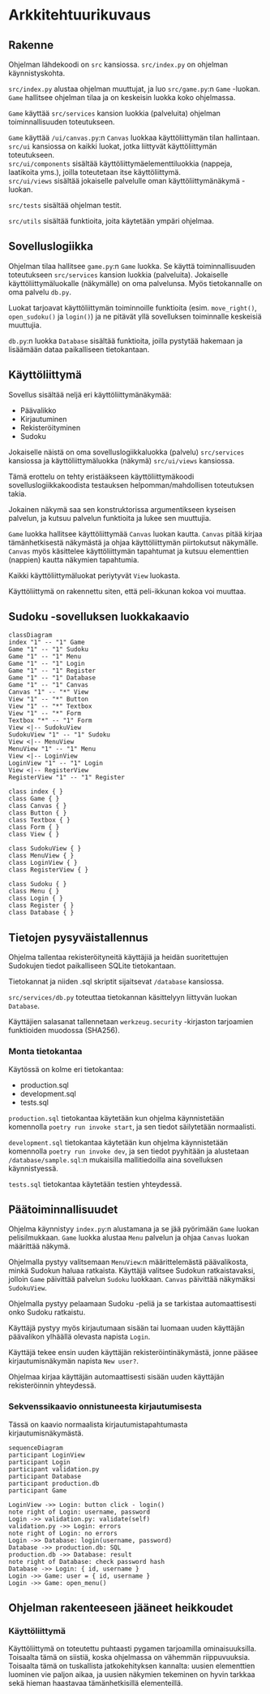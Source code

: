# Arkkitehtuurikuvaus

## Rakenne

Ohjelman lähdekoodi on `src` kansiossa. `src/index.py` on ohjelman käynnistyskohta.

`src/index.py` alustaa ohjelman muuttujat, ja luo `src/game.py`:n `Game` -luokan. `Game` hallitsee ohjelman tilaa ja on keskeisin luokka koko ohjelmassa.

`Game` käyttää `src/services` kansion luokkia (palveluita) ohjelman toiminnallisuuden toteutukseen.

`Game` käyttää `/ui/canvas.py`:n `Canvas` luokkaa käyttöliittymän tilan hallintaan.  
`src/ui` kansiossa on kaikki luokat, jotka liittyvät käyttöliittymän toteutukseen.  
`src/ui/components` sisältää käyttöliittymäelementtiluokkia (nappeja, laatikoita yms.), joilla toteutetaan itse käyttöliittymä.  
`src/ui/views` sisältää jokaiselle palvelulle oman käyttöliittymänäkymä -luokan.

`src/tests` sisältää ohjelman testit.

`src/utils` sisältää funktioita, joita käytetään ympäri ohjelmaa.

## Sovelluslogiikka

Ohjelman tilaa hallitsee `game.py`:n `Game` luokka. Se käyttä toiminnallisuuden toteutukseen `src/services` kansion luokkia (palveluita). Jokaiselle käyttöliittymäluokalle (näkymälle) on oma palvelunsa. Myös tietokannalle on oma palvelu `db.py`.

Luokat tarjoavat käyttöliittymän toiminnoille funktioita (esim. `move_right()`, `open_sudoku()` ja `login()`) ja ne pitävät yllä sovelluksen toiminnalle keskeisiä muuttujia.

`db.py`:n luokka `Database` sisältää funktioita, joilla pystytää hakemaan ja lisäämään dataa paikalliseen tietokantaan.

## Käyttöliittymä

Sovellus sisältää neljä eri käyttöliittymänäkymää:

- Päävalikko
- Kirjautuminen
- Rekisteröityminen
- Sudoku

Jokaiselle näistä on oma sovelluslogiikkaluokka (palvelu) `src/services` kansiossa ja käyttöliittymäluokka (näkymä) `src/ui/views` kansiossa.

Tämä erottelu on tehty eristääkseen käyttöliittymäkoodi sovelluslogiikkakoodista testauksen helpomman/mahdollisen toteutuksen takia.

Jokainen näkymä saa sen konstruktorissa argumentikseen kyseisen palvelun, ja kutsuu palvelun funktioita ja lukee sen muuttujia.

`Game` luokka hallitsee käyttöliittymää `Canvas` luokan kautta. `Canvas` pitää kirjaa tämänhetkisestä näkymästä ja ohjaa käyttöliittymän piirtokutsut näkymälle. `Canvas` myös käsittelee käyttöliittymän tapahtumat ja kutsuu elementtien (nappien) kautta näkymien tapahtumia.

Kaikki käyttöliittymäluokat periytyvät `View` luokasta.

Käyttöliittymä on rakennettu siten, että peli-ikkunan kokoa voi muuttaa.

## Sudoku -sovelluksen luokkakaavio

```mermaid
classDiagram
index "1" -- "1" Game
Game "1" -- "1" Sudoku
Game "1" -- "1" Menu
Game "1" -- "1" Login
Game "1" -- "1" Register
Game "1" -- "1" Database
Game "1" -- "1" Canvas
Canvas "1" -- "*" View
View "1" -- "*" Button
View "1" -- "*" Textbox
View "1" -- "*" Form
Textbox "*" -- "1" Form
View <|-- SudokuView
SudokuView "1" -- "1" Sudoku
View <|-- MenuView
MenuView "1" -- "1" Menu
View <|-- LoginView
LoginView "1" -- "1" Login
View <|-- RegisterView
RegisterView "1" -- "1" Register

class index { }
class Game { }
class Canvas { }
class Button { }
class Textbox { }
class Form { }
class View { }

class SudokuView { }
class MenuView { }
class LoginView { }
class RegisterView { }

class Sudoku { }
class Menu { }
class Login { }
class Register { }
class Database { }
```

## Tietojen pysyväistallennus

Ohjelma tallentaa rekisteröityneitä käyttäjiä ja heidän suoritettujen Sudokujen tiedot paikalliseen SQLite tietokantaan.

Tietokannat ja niiden .sql skriptit sijaitsevat `/database` kansiossa.

`src/services/db.py` toteuttaa tietokannan käsittelyyn liittyvän luokan `Database`.

Käyttäjien salasanat tallennetaan `werkzeug.security` -kirjaston tarjoamien funktioiden muodossa (SHA256).

### Monta tietokantaa

Käytössä on kolme eri tietokantaa:

- production.sql
- development.sql
- tests.sql

`production.sql` tietokantaa käytetään kun ohjelma käynnistetään komennolla `poetry run invoke start`, ja sen tiedot säilytetään normaalisti.

`development.sql` tietokantaa käytetään kun ohjelma käynnistetään komennolla `poetry run invoke dev`, ja sen tiedot pyyhitään ja alustetaan `/database/sample.sql`:n mukaisilla mallitiedoilla aina sovelluksen käynnistyessä.

`tests.sql` tietokantaa käytetään testien yhteydessä.

## Päätoiminnallisuudet

Ohjelma käynnistyy `index.py`:n alustamana ja se jää pyörimään `Game` luokan pelisilmukkaan. `Game` luokka alustaa `Menu` palvelun ja ohjaa `Canvas` luokan määrittää näkymä.

Ohjelmalla pystyy valitsemaan `MenuView`:n määrittelemästä päävalikosta, minkä Sudokun haluaa ratkaista. Käyttäjä valitsee Sudokun ratkaistavaksi, jolloin `Game` päivittää palvelun `Sudoku` luokkaan. `Canvas` päivittää näkymäksi `SudokuView`.

Ohjelmalla pystyy pelaamaan Sudoku -peliä ja se tarkistaa automaattisesti onko Sudoku ratkaistu.

Käyttäjä pystyy myös kirjautumaan sisään tai luomaan uuden käyttäjän päävalikon ylhäällä olevasta napista `Login`.

Käyttäjä tekee ensin uuden käyttäjän rekisteröintinäkymästä, jonne pääsee kirjautumisnäkymän napista `New user?`.

Ohjelmaa kirjaa käyttäjän automaattisesti sisään uuden käyttäjän rekisteröinnin yhteydessä.

### Sekvenssikaavio onnistuneesta kirjautumisesta

Tässä on kaavio normaalista kirjautumistapahtumasta kirjautumisnäkymästä.

```mermaid
sequenceDiagram
participant LoginView
participant Login
participant validation.py
participant Database
participant production.db
participant Game

LoginView ->> Login: button click - login()
note right of Login: username, password
Login ->> validation.py: validate(self)
validation.py ->> Login: errors
note right of Login: no errors
Login ->> Database: login(username, password)
Database ->> production.db: SQL
production.db ->> Database: result
note right of Database: check password hash
Database ->> Login: { id, username }
Login ->> Game: user = { id, username }
Login ->> Game: open_menu()

```

## Ohjelman rakenteeseen jääneet heikkoudet

### Käyttöliittymä

Käyttöliittymä on toteutettu puhtaasti pygamen tarjoamilla ominaisuuksilla.  
Toisaalta tämä on siistiä, koska ohjelmassa on vähemmän riippuvuuksia.  
Toisaalta tämä on tuskallista jatkokehityksen kannalta: uusien elementtien luominen vie paljon aikaa, ja uusien näkymien tekeminen on hyvin tarkkaa sekä hieman haastavaa tämänhetkisillä elementeillä.
